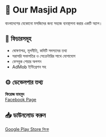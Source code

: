 # 📱 Our Masjid App

বাংলাদেশের যেকোনো মসজিদের জন্য সহজে ব্যবস্থাপনা করার একটি অ্যাপ।

## 🔹 ফিচারসমূহ

- ঘোষণাপত্র, মূলনীতি, কমিটি সদস্যদের তথ্য
- সরাসরি সভাপতির ও সেক্রেটারির সাথে যোগাযোগ
- ফেসবুক শেয়ার অপশন
- AdMob ইন্টিগ্রেশন সহ

## ⚙️ ডেভেলপার তথ্য

**ফিরোজ মাহমুদ**  
[Facebook Page](https://www.facebook.com/Firoz-Mahmud-1938856869775917)

## 📥 ডাউনলোড করুন

[Google Play Store লিংক](https://play.google.com/store/apps/details?id=pnpmsjm.com.ourmasjid)